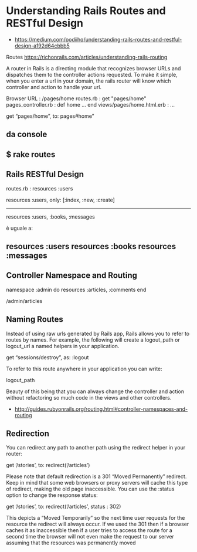 # Understanding Rails Routes and RESTful Design

* https://medium.com/podiihq/understanding-rails-routes-and-restful-design-a192d64cbbb5

Routes
https://richonrails.com/articles/understanding-rails-routing


A router in Rails is a directing module that recognizes browser URLs and dispatches them to the controller actions requested. To make it simple, when you enter a url in your domain, the rails router will know which controller and action to handle your url.


Browser URL         : /pages/home
routes.rb           : get "pages/home"
pages_controller.rb : def home ... end
views/pages/home.html.erb : ...

get “pages/home”, to: pages#home”

da console
---
$ rake routes
---



## Rails RESTful Design

routes.rb           : resources :users


resources :users, only: [:index, :new, :create]


---
resources :users, :books, :messages

è uguale a:

resources :users
resources :books
resources :messages
---




## Controller Namespace and Routing


namespace :admin do 
 resources :articles, :comments
end


/admin/articles




## Naming Routes

Instead of using raw urls generated by Rails app, Rails allows you to refer to routes by names. For example, the following will create a logout_path or logout_url a named helpers in your application.

get “sessions/destroy”, as: :logout 

To refer to this route anywhere in your application you can write:

logout_path

Beauty of this being that you can always change the controller and action without refactoring so much code in the views and other controllers.

* http://guides.rubyonrails.org/routing.html#controller-namespaces-and-routing




## Redirection

You can redirect any path to another path using the redirect helper in your router:

get ‘/stories’, to: redirect(‘/articles’)

Please note that default redirection is a 301 “Moved Permanently” redirect. Keep in mind that some web browsers or proxy servers will cache this type of redirect, making the old page inaccessible. 
You can use the :status option to change the response status:

get ‘/stories’, to: redirect(‘/articles’, status : 302)

This depicts a “Moved Temporarily” so the next time user requests for the resource the redirect will always occur. If we used the 301 then if a browser caches it as inaccessible then if a user tries to access the route for a second time the browser will not even make the request to our server assuming that the resources was permanently moved


